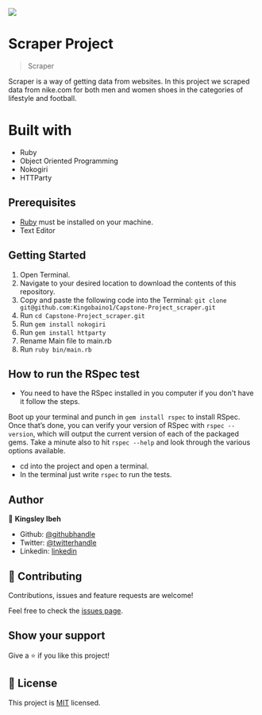 ![](https://img.shields.io/badge/Microverse-blueviolet)

# Scraper Project

> Scraper

Scraper is a way of getting data from websites. In this project we scraped data from nike.com for both men and women shoes in the categories of lifestyle and football.

# Built with

- Ruby
- Object Oriented Programming
- Nokogiri
- HTTParty

## Prerequisites

- [Ruby](https://www.ruby-lang.org/en/) must be installed on your machine.
- Text Editor

## Getting Started

1. Open Terminal.
2. Navigate to your desired location to download the contents of this repository.
3. Copy and paste the following code into the Terminal:
   `git clone git@github.com:Kingobaino1/Capstone-Project_scraper.git`
4. Run `cd Capstone-Project_scraper.git`
5. Run `gem install nokogiri`
6. Run `gem install httparty`
7. Rename Main file to main.rb
8. Run `ruby bin/main.rb`

## How to run the RSpec test

- You need to have the RSpec installed in you computer if you don't have it follow the steps.

Boot up your terminal and punch in `gem install rspec` to install RSpec. Once that’s done, you can verify your version of RSpec with `rspec --version`, which will output the current version of each of the packaged gems. Take a minute also to hit `rspec --help` and look through the various options available.

- cd into the project and open a terminal.
- In the terminal just write `rspec` to run the tests.

## Author

👤 **Kingsley Ibeh**

- Github: [@githubhandle](https://github.com/Kingobaino1)
- Twitter: [@twitterhandle](https://twitter.com/ibehkingso)
- Linkedin: [linkedin](https://www.linkedin.com/in/ibeh-kingsley-obinna-568596177)

## 🤝 Contributing

Contributions, issues and feature requests are welcome!

Feel free to check the [issues page](https://github.com/Kingobaino1/Capstone-Project_scraper/issues).

## Show your support

Give a ⭐️ if you like this project!

## 📝 License

This project is [MIT](./LICENSE) licensed.
